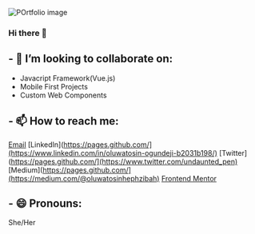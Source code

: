 ![POrtfolio image](https://user-images.githubusercontent.com/89060358/171656049-89853538-c156-4a64-836e-b92856a5f9b7.jpg)

### Hi there 👋

## - 👯 I’m looking to collaborate on:

- Javacript Framework(Vue.js)
- Mobile First Projects
- Custom Web Components

## - 📫 How to reach me:
[Email](oluwatosinhephzibah@gmail.com)
[LinkedIn](https://pages.github.com/](https://www.linkedin.com/in/oluwatosin-ogundeji-b2031b198/)
[Twitter](https://pages.github.com/](https://www.twitter.com/undaunted_pen)
[Medium](https://pages.github.com/](https://medium.com/@oluwatosinhephzibah)
[Frontend Mentor](https://www.frontendmentor.io/profile/Heph-zibah)

## - 😄 Pronouns:
She/Her




<!--
**Heph-zibah/Heph-zibah** is a ✨ _special_ ✨ repository because its `README.md` (this file) appears on your GitHub profile.

Here are some ideas to get you started:

- 🔭 I’m currently working on ...
- 🌱 I’m currently learning ...

- 🤔 I’m looking for help with ...
- 💬 Ask me about ...

- ⚡ Fun fact: ...
-->
